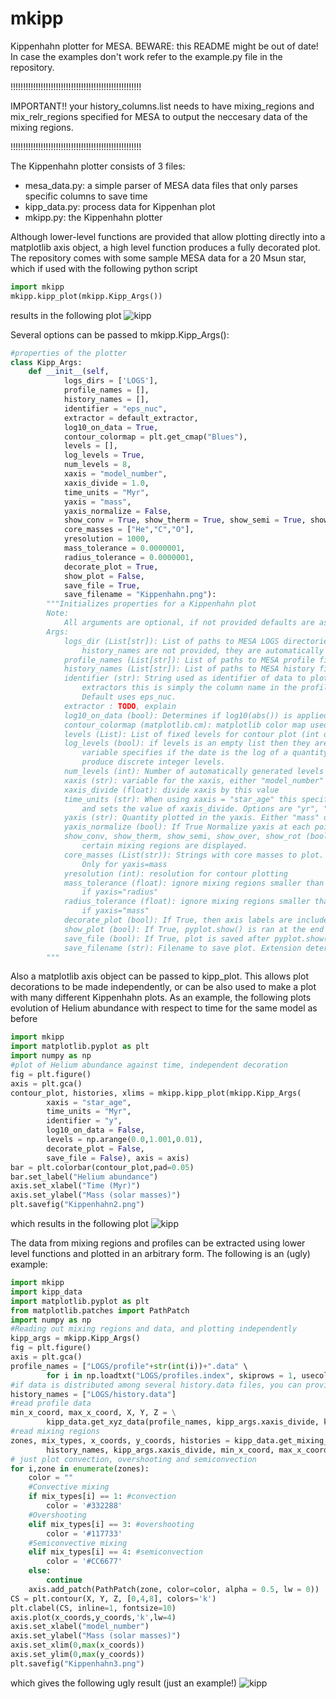 # mkipp
Kippenhahn plotter for MESA. BEWARE: this README might be out of date! In case the examples don't work refer to the example.py file in the repository.

!!!!!!!!!!!!!!!!!!!!!!!!!!!!!!!!!!!!!!!!!!!!!!!!!!!!

IMPORTANT!! your history_columns.list needs to have mixing_regions and mix_relr_regions specified for MESA to output the neccesary data of the mixing regions.

!!!!!!!!!!!!!!!!!!!!!!!!!!!!!!!!!!!!!!!!!!!!!!!!!!!!

The Kippenhahn plotter consists of 3 files:
- mesa_data.py: a simple parser of MESA data files that only parses specific columns to save time
- kipp_data.py: process data for Kippenhan plot
- mkipp.py: the Kippenhahn plotter
 
Although lower-level functions are provided that allow plotting directly into a matplotlib axis object, a high level function produces a fully decorated plot. The repository comes with some sample MESA data for a 20 Msun star, which if used with the following python script
```python
import mkipp
mkipp.kipp_plot(mkipp.Kipp_Args())
```
results in the following plot
![kipp](Kippenhahn.png)

Several options can be passed to mkipp.Kipp_Args():
```python
#properties of the plotter
class Kipp_Args:
    def __init__(self,
            logs_dirs = ['LOGS'],
            profile_names = [],
            history_names = [],
            identifier = "eps_nuc",
            extractor = default_extractor,
            log10_on_data = True,
            contour_colormap = plt.get_cmap("Blues"),
            levels = [],
            log_levels = True,
            num_levels = 8,
            xaxis = "model_number",
            xaxis_divide = 1.0,
            time_units = "Myr",
            yaxis = "mass",
            yaxis_normalize = False,
            show_conv = True, show_therm = True, show_semi = True, show_over = True, show_rot = False,
            core_masses = ["He","C","O"],
            yresolution = 1000,
            mass_tolerance = 0.0000001,
            radius_tolerance = 0.0000001,
            decorate_plot = True,
            show_plot = False,
            save_file = True,
            save_filename = "Kippenhahn.png"):
        """Initializes properties for a Kippenhahn plot
        Note:
            All arguments are optional, if not provided defaults are assigned
        Args:
            logs_dir (List[str]): List of paths to MESA LOGS directories. If profile_names and
                history_names are not provided, they are automatically generated from logs_dir.
            profile_names (List[str]): List of paths to MESA profile files.
            history_names (List[str]): List of paths to MESA history files.
            identifier (str): String used as identifier of data to plot. If not using any custom
                extractors this is simply the column name in the profile file that will be extracted.
                Default uses eps_nuc.
            extractor : TODO, explain
            log10_on_data (bool): Determines if log10(abs()) is applied to profile data
            contour_colormap (matplotlib.cm): matplotlib color map used to plot contours
            levels (List): List of fixed levels for contour plot (int or float)
            log_levels (bool): if levels is an empty list then they are auto-generated. This
                variable specifies if the date is the log of a quantity or not, in order to
                produce discrete integer levels.
            num_levels (int): Number of automatically generated levels
            xaxis (str): variable for the xaxis, either "model_number" or "star_age"
            xaxis_divide (float): divide xaxis by this value
            time_units (str): When using xaxis = "star_age" this specifies the unit of time
                and sets the value of xaxis_divide. Options are "yr", "Myr" and "Gyr"
            yaxis (str): Quantity plotted in the yaxis. Either "mass" or "radius"
            yaxis_normalize (bool): If True Normalize yaxis at each point using total mass/total radius
            show_conv, show_therm, show_semi, show_over, show_rot (bool): Specifies whether or
                certain mixing regions are displayed.
            core_masses (List(str)): Strings with core masses to plot. Options are "He", "C" and "O".
                Only for yaxis=mass
            yresolution (int): resolution for contour plotting
            mass_tolerance (float): ignore mixing regions smaller than this in solar masses. Ignored
                if yaxis="radius"
            radius_tolerance (float): ignore mixing regions smaller than this in solar radii. Ignored
                if yaxis="mass"
            decorate_plot (bool): If True, then axis labels are included.
            show_plot (bool): If True, pyplot.show() is ran at the end
            save_file (bool): If True, plot is saved after pyplot.show()
            save_filename (str): Filename to save plot. Extension determines filetype.
        """
```

Also a matplotlib axis object can be passed to kipp_plot. This allows plot decorations to be made independently, or can be also used to make a plot with many different Kippenhahn plots. As an example, the following plots evolution of Helium abundance with respect to time for the same model as before
```python
import mkipp
import matplotlib.pyplot as plt
import numpy as np
#plot of Helium abundance against time, independent decoration
fig = plt.figure()
axis = plt.gca()
contour_plot, histories, xlims = mkipp.kipp_plot(mkipp.Kipp_Args(
        xaxis = "star_age",
        time_units = "Myr",
        identifier = "y",
        log10_on_data = False,
        levels = np.arange(0.0,1.001,0.01),
        decorate_plot = False,
        save_file = False), axis = axis)
bar = plt.colorbar(contour_plot,pad=0.05)
bar.set_label("Helium abundance")
axis.set_xlabel("Time (Myr)")
axis.set_ylabel("Mass (solar masses)")
plt.savefig("Kippenhahn2.png")
```
which results in the following plot
![kipp](Kippenhahn2.png)

The data from mixing regions and profiles can be extracted using lower level functions and plotted in an arbitrary form. The following is an (ugly) example:

```python
import mkipp
import kipp_data
import matplotlib.pyplot as plt
from matplotlib.patches import PathPatch
import numpy as np
#Reading out mixing regions and data, and plotting independently
kipp_args = mkipp.Kipp_Args()
fig = plt.figure()
axis = plt.gca()
profile_names = ["LOGS/profile"+str(int(i))+".data" \
        for i in np.loadtxt("LOGS/profiles.index", skiprows = 1, usecols = (2,))]
#if data is distributed among several history.data files, you can provide them
history_names = ["LOGS/history.data"]
#read profile data
min_x_coord, max_x_coord, X, Y, Z = \
        kipp_data.get_xyz_data(profile_names, kipp_args.xaxis_divide, kipp_args)
#read mixing regions 
zones, mix_types, x_coords, y_coords, histories = kipp_data.get_mixing_zones(\
        history_names, kipp_args.xaxis_divide, min_x_coord, max_x_coord, kipp_args)
# just plot convection, overshooting and semiconvection
for i,zone in enumerate(zones):
    color = ""
    #Convective mixing
    if mix_types[i] == 1: #convection
        color = '#332288'
    #Overshooting 
    elif mix_types[i] == 3: #overshooting
        color = '#117733'
    #Semiconvective mixing
    elif mix_types[i] == 4: #semiconvection
        color = '#CC6677'
    else:
        continue
    axis.add_patch(PathPatch(zone, color=color, alpha = 0.5, lw = 0))
CS = plt.contour(X, Y, Z, [0,4,8], colors='k')
plt.clabel(CS, inline=1, fontsize=10)
axis.plot(x_coords,y_coords,'k',lw=4)
axis.set_xlabel("model_number")
axis.set_ylabel("Mass (solar masses)")
axis.set_xlim(0,max(x_coords))
axis.set_ylim(0,max(y_coords))
plt.savefig("Kippenhahn3.png")
```
which gives the following ugly result (just an example!)
![kipp](Kippenhahn3.png)
